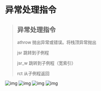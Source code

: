 # 异常处理指令

> ## 异常处理指令
>
> athrow 抛出异常或错误。将栈顶异常抛出
>
> jsr 跳转到子例程
>
> jsr_w 跳转到子例程（宽索引）
>
> rct 从子例程返回

![img](https://gitee.com/vectorx/ImageCloud/raw/master/img/20210425231833.png)
![img](https://gitee.com/vectorx/ImageCloud/raw/master/img/20210425231930.png)
![img](https://gitee.com/vectorx/ImageCloud/raw/master/img/20210425232054.png)
![img](https://gitee.com/vectorx/ImageCloud/raw/master/img/20210425231941.png)
